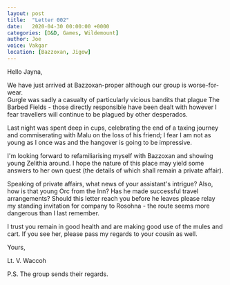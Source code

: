 ```yaml
---
layout: post
title:  "Letter 002"
date:   2020-04-30 00:00:00 +0000
categories: [D&D, Games, Wildemount]
author: Joe
voice: Vakgar
location: [Bazzoxan, Jigow]
---
```

Hello Jayna,

We have just arrived at Bazzoxan-proper although our group is worse-for-wear.  
Gurgle was sadly a casualty of particularly vicious bandits that plague The 
Barbed Fields - those directly responsible have been dealt with however I fear 
travellers will continue to be plagued by other desperados. <!-- more -->

Last night was spent deep in cups, celebrating the end of a taxing journey and 
commiserating with Malu on the loss of his friend; I fear I am not as young as 
I once was and the hangover is going to be impressive.

I'm looking forward to refamiliarising myself with Bazzoxan and showing young 
Zelithia around. I hope the nature of this place may yield some answers to 
her own quest (the details of which shall remain a private affair).

Speaking of private affairs, what news of your assistant's intrigue? Also, how 
is that young Orc from the Inn? Has he made successful travel arrangements? 
Should this letter reach you before he leaves please relay my standing
invitation for company to Rosohna - the route seems more dangerous than I last 
remember.

I trust you remain in good health and are making good use of the mules and cart. 
If you see her, please pass my regards to your cousin as well.

Yours,

Lt. V. Waccoh

P.S. The group sends their regards.